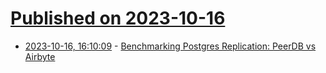 # [Published on 2023-10-16](index.md)

* [2023-10-16, 16:10:09](https://lobste.rs/s/asadf6/benchmarking_postgres_replication) - [Benchmarking Postgres Replication: PeerDB vs Airbyte](https://blog.peerdb.io/benchmarking-postgres-replication-peerdb-vs-airbyte)
